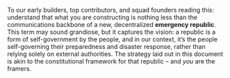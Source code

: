 To our early builders, top contributors, and squad founders reading this: understand that what you are constructing is nothing less than the communications backbone of a new, decentralized **emergency republic**. This term may sound grandiose, but it captures the vision: a republic is a form of self-government by the people, and in our context, it’s the people self-governing their preparedness and disaster response, rather than relying solely on external authorities. The strategy laid out in this document is akin to the constitutional framework for that republic – and _you_ are the framers.